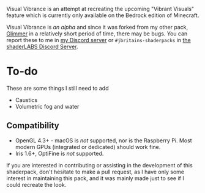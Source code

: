 Visual Vibrance is an attempt at recreating the upcoming "Vibrant Visuals" feature which is currently only available on the Bedrock edition of Minecraft.

Visual Vibrance is *an alpha* and since it was forked from my other pack, [Glimmer](https://modrinth.com/shader/glimmer-shaders) in a relatively short period of time, there may be bugs. You can report these to me in [my Discord server](https://discord.gg/4U3nPxTznF) or `#jbritains-shaderpacks` in [the shaderLABS Discord Server](https://discord.gg/RpzWN9S).

# To-do
These are some things I still need to add
- Caustics
- Volumetric fog and water

## Compatibility
- OpenGL 4.3+ - macOS is *not* supported, nor is the Raspberry Pi. Most modern GPUs (integrated or dedicated) should work fine.
- Iris 1.6+, OptiFine is *not* supported.

If you are interested in contributing or assisting in the development of this shaderpack, don't hesitate to make a pull request, as I have only some interest in maintaining this pack, and it was mainly made just to see if I could recreate the look.
